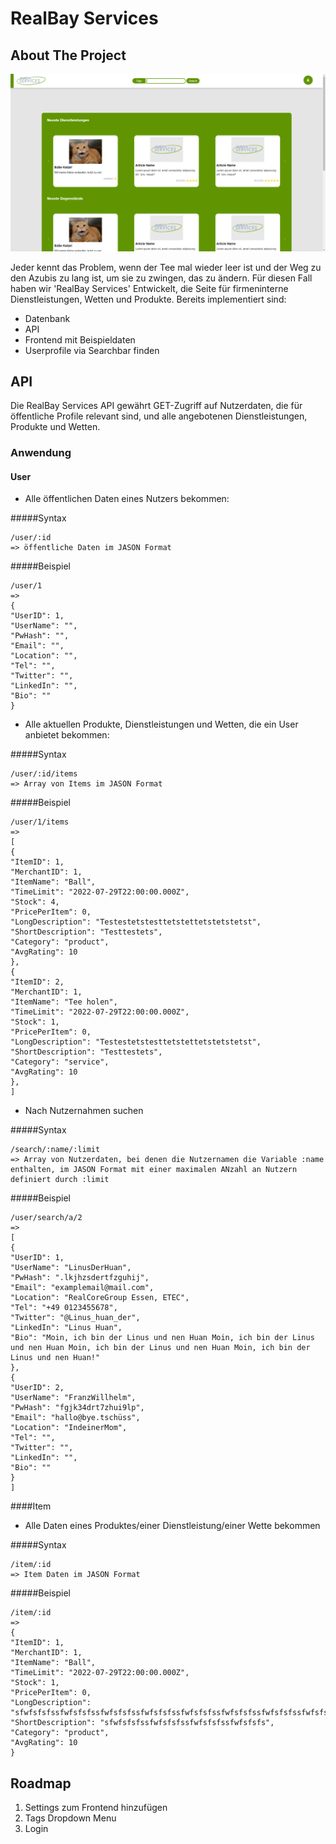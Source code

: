 # RealBay Services

<!-- ABOUT THE PROJECT -->
## About The Project

![RealBay Home Screen](readme/RealBayHomeScreen.png)

Jeder kennt das Problem, wenn der Tee mal wieder leer ist und der Weg zu den Azubis zu lang ist, um sie zu zwingen, das zu ändern.
Für diesen Fall haben wir 'RealBay Services' Entwickelt, die Seite für firmeninterne Dienstleistungen, Wetten und Produkte.
Bereits implementiert sind:

* Datenbank 
* API 
* Frontend mit Beispieldaten
* Userprofile via Searchbar finden

<!-- API -->
## API

Die RealBay Services API gewährt GET-Zugriff auf Nutzerdaten, die für öffentliche Profile relevant sind, und alle angebotenen Dienstleistungen, Produkte und Wetten.

### Anwendung

#### User

- Alle öffentlichen Daten eines Nutzers bekommen:

#####Syntax
```
/user/:id
=> öffentliche Daten im JASON Format
```
#####Beispiel
```
/user/1
=>
{
"UserID": 1,
"UserName": "",
"PwHash": "",
"Email": "",
"Location": "",
"Tel": "",
"Twitter": "",
"LinkedIn": "", 
"Bio": ""
}
```

- Alle aktuellen Produkte, Dienstleistungen und Wetten, die ein User anbietet bekommen:

#####Syntax
```
/user/:id/items
=> Array von Items im JASON Format
```

#####Beispiel
```
/user/1/items 
=>
[
{
"ItemID": 1,
"MerchantID": 1,
"ItemName": "Ball",
"TimeLimit": "2022-07-29T22:00:00.000Z",
"Stock": 4,
"PricePerItem": 0,
"LongDescription": "Testestetstesttetstettetstetstetst",
"ShortDescription": "Testtestets",
"Category": "product",
"AvgRating": 10
},
{
"ItemID": 2,
"MerchantID": 1,
"ItemName": "Tee holen",
"TimeLimit": "2022-07-29T22:00:00.000Z",
"Stock": 1,
"PricePerItem": 0,
"LongDescription": "Testestetstesttetstettetstetstetst",
"ShortDescription": "Testtestets",
"Category": "service",
"AvgRating": 10
},
]
```

- Nach Nutzernahmen suchen

#####Syntax
```
/search/:name/:limit
=> Array von Nutzerdaten, bei denen die Nutzernamen die Variable :name enthalten, im JASON Format mit einer maximalen ANzahl an Nutzern definiert durch :limit 
```

#####Beispiel
```
/user/search/a/2 
=>
[
{
"UserID": 1,
"UserName": "LinusDerHuan",
"PwHash": ".lkjhzsdertfzguhij",
"Email": "examplemail@mail.com",
"Location": "RealCoreGroup Essen, ETEC",
"Tel": "+49 0123455678",
"Twitter": "@Linus_huan_der",
"LinkedIn": "Linus Huan",
"Bio": "Moin, ich bin der Linus und nen Huan Moin, ich bin der Linus und nen Huan Moin, ich bin der Linus und nen Huan Moin, ich bin der Linus und nen Huan!"
},
{
"UserID": 2,
"UserName": "FranzWillhelm",
"PwHash": "fgjk34drt7zhui9lp",
"Email": "hallo@bye.tschüss",
"Location": "IndeinerMom",
"Tel": "",
"Twitter": "",
"LinkedIn": "",
"Bio": ""
}
]
```

####Item

- Alle Daten eines Produktes/einer Dienstleistung/einer Wette bekommen

#####Syntax
```
/item/:id
=> Item Daten im JASON Format
```
#####Beispiel
```
/item/:id
=>
{
"ItemID": 1,
"MerchantID": 1,
"ItemName": "Ball",
"TimeLimit": "2022-07-29T22:00:00.000Z",
"Stock": 1,
"PricePerItem": 0,
"LongDescription": "sfwfsfsfssfwfsfsfssfwfsfsfssfwfsfsfssfwfsfsfssfwfsfsfssfwfsfsfssfwfsfsfssfwfsfsfssfwfsfsfssfwfsfsfssfwfsfsfssfwfsfsfssfwfsfsfssfwfsfsfssfwfsfsfs",
"ShortDescription": "sfwfsfsfssfwfsfsfssfwfsfsfssfwfsfsfs",
"Category": "product",
"AvgRating": 10
}
```


<!-- Roadmap -->
## Roadmap

1. Settings zum Frontend hinzufügen
2. Tags Dropdown Menu
3. Login
